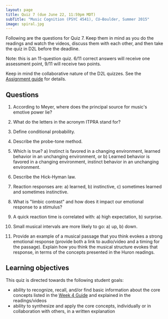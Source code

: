```yaml
---
layout: page
title: Quiz 7 (due June 22, 11:59pm MDT)
subTitle: "Music Cognition (PSYC 4541), CU–Boulder, Summer 2015"
image: spiral.jpg
---
```


Following are the questions for Quiz 7. Keep them in mind as you do the readings and watch the videos, discuss them with each other, and then take the quiz in D2L before the deadline.

Note: this is an 11-question quiz. 6/11 correct answers will receive one assessment point, 9/11 will receive two points.

Keep in mind the collaborative nature of the D2L quizzes. See the [Assignment guide](/assessments/) for details.

## Questions

1. According to Meyer, where does the principal source for music's emotive power lie?

2. What do the letters in the acronym ITPRA stand for?

3. Define conditional probability.

4. Describe the probe-tone method.

5. Which is true? a) Instinct is favored in a changing environment, learned behavior in an unchanging environment, or b) Learned behavior is favored in a changing environment, instinct behavior in an unchanging environment.

6. Describe the Hick-Hyman law.

7. Reaction responses are: a) learned, b) instinctive, c) sometimes learned and sometimes instinctive.

8. What is "limbic contrast" and how does it impact our emotional response to a stimulus?

9. A quick reaction time is correlated with: a) high expectation, b) surprise.

10. Small musical intervals are more likely to go: a) up, b) down.

11. Provide an example of a musical passage that you think evokes a strong emotional response (provide both a link to audio/video and a timing for the passage). Explain how you think the musical structure evokes that response, in terms of the concepts presented in the Huron readings.

## Learning objectives

This quiz is directed towards the following student goals:

- ability to recognize, recall, and/or find basic information about the core concepts listed in the [Week 4 Guide](/week4/) and explained in the readings/videos  
- ability to synthesize and apply the core concepts, individually or in collaboration with others, in a written explanation  